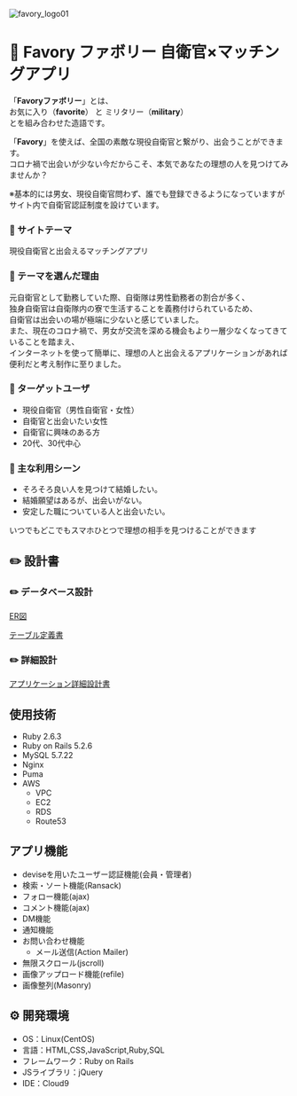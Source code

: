 ![favory_logo01](https://user-images.githubusercontent.com/78339908/123537890-d8e10f00-d76c-11eb-99cb-f5c1d64d2658.jpg)

# 🌸 Favory ファボリー 自衛官×マッチングアプリ

「**Favoryファボリー**」とは、  
お気に入り（**favorite**） と ミリタリー（**military**）  
とを組み合わせた造語です。  

「**Favory**」を使えば、全国の素敵な現役自衛官と繋がり、出会うことができます。  
コロナ禍で出会いが少ない今だからこそ、本気であなたの理想の人を見つけてみませんか？

※基本的には男女、現役自衛官問わず、誰でも登録できるようになっていますが  
サイト内で自衛官認証制度を設けています。

### 🌸 サイトテーマ
現役自衛官と出会えるマッチングアプリ

### 🌸 テーマを選んだ理由
元自衛官として勤務していた際、自衛隊は男性勤務者の割合が多く、  
独身自衛官は自衛隊内の寮で生活することを義務付けられているため、  
自衛官は出会いの場が極端に少ないと感じていました。  
また、現在のコロナ禍で、男女が交流を深める機会もより一層少なくなってきていることを踏まえ、  
インターネットを使って簡単に、理想の人と出会えるアプリケーションがあれば便利だと考え制作に至りました。

### 🌸 ターゲットユーザ
- 現役自衛官（男性自衛官・女性）  
- 自衛官と出会いたい女性  
- 自衛官に興味のある方
- 20代、30代中心

### 🌸 主な利用シーン
- そろそろ良い人を見つけて結婚したい。  
- 結婚願望はあるが、出会いがない。  
- 安定した職についている人と出会いたい。  

いつでもどこでもスマホひとつで理想の相手を見つけることができます  

## ✏️ 設計書

### ✏️ データベース設計
[ER図](https://app.diagrams.net/#G17lrPNh_ySsC62XzYZTGhL7RXcrM7htlh)

[テーブル定義書](https://docs.google.com/spreadsheets/d/1GrihIfWc5oyqZkKEze6m6W_cvzH2DAX1/edit#gid=1739957604)

### ✏️ 詳細設計
[アプリケーション詳細設計書](https://docs.google.com/spreadsheets/d/1P9pCN-uQozIHk6WfIcSBDYDVEJx3eQmFeilxlpnXswQ/edit#gid=0)

## 使用技術
- Ruby 2.6.3
- Ruby on Rails 5.2.6
- MySQL 5.7.22
- Nginx
- Puma
- AWS
  - VPC
  - EC2
  - RDS
  - Route53

## アプリ機能
- deviseを用いたユーザー認証機能(会員・管理者)
- 検索・ソート機能(Ransack)
- フォロー機能(ajax)
- コメント機能(ajax)
- DM機能
- 通知機能
- お問い合わせ機能
  - メール送信(Action Mailer)
- 無限スクロール(jscroll)
- 画像アップロード機能(refile)
- 画像整列(Masonry)

## ⚙ 開発環境
- OS：Linux(CentOS)
- 言語：HTML,CSS,JavaScript,Ruby,SQL
- フレームワーク：Ruby on Rails
- JSライブラリ：jQuery
- IDE：Cloud9
